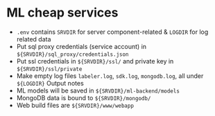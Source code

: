 # ML cheap services
- `.env` contains `SRVDIR` for server component-related & `LOGDIR` for log related data 
- Put sql proxy credentials (service account) in `${SRVDIR}/sql_proxy/credentials.json`
- Put ssl credentials in `${SRVDIR}/ssl/` and private key in `${SRVDIR}/ssl/private`
- Make empty log files `labeler.log`, `sdk.log`, `mongodb.log`, all under `${LOGDIR}`
Output notes
- ML models will be saved in `${SRVDIR}/ml-backend/models`
- MongoDB data is bound to `${SRVDIR}/mongodb/`
- Web build files are `${SRVDIR}/www/webapp`
